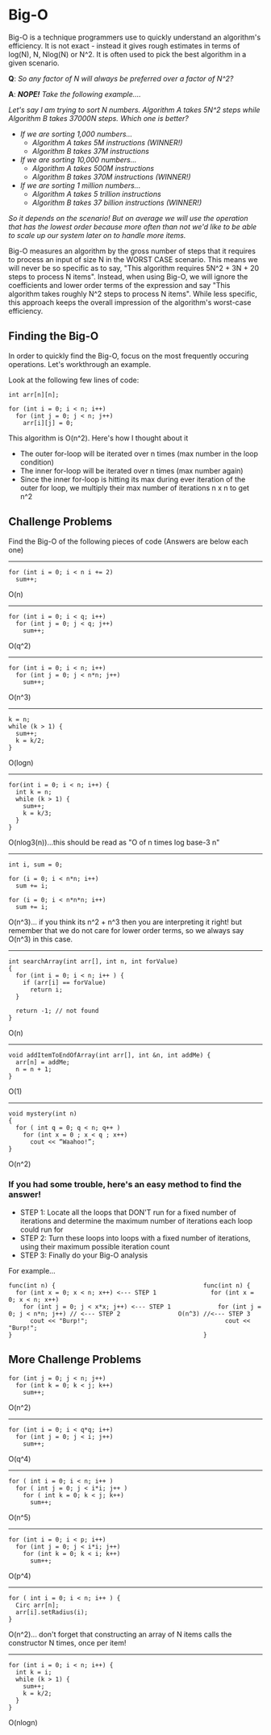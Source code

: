 # Big-O
Big-O is a technique programmers use to quickly understand an algorithm's efficiency. It is not exact - instead it gives rough estimates in terms of log(N), N, Nlog(N) or N^2. It is
often used to pick the best algorithm in a given scenario.

**Q**: _So any factor of N will always be preferred over a factor of N^2?_

**A**: _**NOPE!**_ _Take the following example...._

_Let's say I am trying to sort N numbers. Algorithm A takes 5N^2 steps while Algorithm B takes 37000N steps. Which one is better?_
- _If we are sorting 1,000 numbers..._
  - _Algorithm A takes 5M instructions (WINNER!)_
  - _Algorithm B takes 37M instructions_
- _If we are sorting 10,000 numbers..._
  - _Algorithm A takes 500M instructions_
  - _Algorithm B takes 370M instructions (WINNER!)_
- _If we are sorting 1 million numbers..._
  - _Algorithm A takes 5 trillion instructions_
  - _Algorithm B takes 37 billion instructions (WINNER!)_
 
_So it depends on the scenario! But on average we will use the operation that has the lowest order because more often than not we'd like to be able to scale up our system later on to 
handle more items._

Big-O measures an algorithm by the gross number of steps that it requires to process an input of size N in the WORST CASE scenario. This means we will never be so specific as to say,
"This algorithm requires 5N^2 + 3N + 20 steps to process N items". Instead, when using Big-O, we will ignore the coefficients and lower order terms of the expression and say 
"This algorithm takes roughly N^2 steps to process N items". While less specific, this approach keeps the overall impression of the algorithm's worst-case efficiency.


## Finding the Big-O
In order to quickly find the Big-O, focus on the most frequently occuring operations. Let's workthrough an example.

Look at the following few lines of code:
```
int arr[n][n];

for (int i = 0; i < n; i++)
  for (int j = 0; j < n; j++)
    arr[i][j] = 0;
```
This algorithm is O(n^2). Here's how I thought about it
- The outer for-loop will be iterated over n times (max number in the loop condition)
- The inner for-loop will be iterated over n times (max number again)
- Since the inner for-loop is hitting its max during ever iteration of the outer for loop, we multiply their max number of iterations n x n to get n^2

## Challenge Problems
Find the Big-O of the following pieces of code (Answers are below each one)
______________________________________________________
```
for (int i = 0; i < n i += 2)
  sum++;
```
O(n)
______________________________________________________
```
for (int i = 0; i < q; i++)
  for (int j = 0; j < q; j++)
    sum++;
```
O(q^2)
______________________________________________________
```
for (int i = 0; i < n; i++)
  for (int j = 0; j < n*n; j++)
    sum++;
```
O(n^3)
______________________________________________________
```
k = n;
while (k > 1) {
  sum++;
  k = k/2;
}
```
O(logn)
______________________________________________________
```
for(int i = 0; i < n; i++) {
  int k = n;
  while (k > 1) {
    sum++;
    k = k/3;
  }
}
```
O(nlog3(n))...this should be read as "O of n times log base-3 n"
______________________________________________________
```
int i, sum = 0;

for (i = 0; i < n*n; i++)
  sum += i;

for (i = 0; i < n*n*n; i++)
  sum += i;
```
O(n^3)... if you think its n^2 + n^3 then you are interpreting it right! but remember that we do not care for lower order terms, so we always say O(n^3) in this case.
______________________________________________________
```
int searchArray(int arr[], int n, int forValue)
{
  for (int i = 0; i < n; i++ ) {
    if (arr[i] == forValue)
      return i;
  }
  
  return -1; // not found
}
```
O(n) 
______________________________________________________
```
void addItemToEndOfArray(int arr[], int &n, int addMe) {
  arr[n] = addMe;
  n = n + 1;
}
```
O(1)
______________________________________________________
```
void mystery(int n)
{
  for ( int q = 0; q < n; q++ )
    for (int x = 0 ; x < q ; x++)
      cout << “Waahoo!”;
}
```
O(n^2)

### If you had some trouble, here's an easy method to find the answer!
- STEP 1: Locate all the loops that DON'T run for a fixed number of iterations and determine the maximum number of iterations each loop could run for
- STEP 2: Turn these loops into loops with a fixed number of iterations, using their maximum possible iteration count
- STEP 3: Finally do your Big-O analysis

For example...
```
func(int n) {                                         func(int n) {
  for (int x = 0; x < n; x++) <--- STEP 1               for (int x = 0; x < n; x++)
    for (int j = 0; j < x*x; j++) <--- STEP 1             for (int j = 0; j < n*n; j++) // <--- STEP 2                O(n^3) //<--- STEP 3
      cout << "Burp!";                                      cout << "Burp!";
}                                                     }
```
## More Challenge Problems
```
for (int j = 0; j < n; j++)
  for (int k = 0; k < j; k++)
    sum++;
```
O(n^2)
______________________________________________________
```
for (int i = 0; i < q*q; i++)
  for (int j = 0; j < i; j++)
    sum++;
```
O(q^4)
______________________________________________________
```
for ( int i = 0; i < n; i++ )
  for ( int j = 0; j < i*i; j++ )
    for ( int k = 0; k < j; k++)
      sum++;
```
O(n^5)
______________________________________________________
```
for (int i = 0; i < p; i++)
  for (int j = 0; j < i*i; j++)
    for (int k = 0; k < i; k++)
      sum++;
```
O(p^4)
______________________________________________________
```
for ( int i = 0; i < n; i++ ) {
  Circ arr[n];
  arr[i].setRadius(i);
}
```
O(n^2)... don't forget that constructing an array of N items calls the constructor N times, once per item!
______________________________________________________
```
for (int i = 0; i < n; i++) {
  int k = i;
  while (k > 1) {
    sum++;
    k = k/2;
  }
}
```
O(nlogn)
